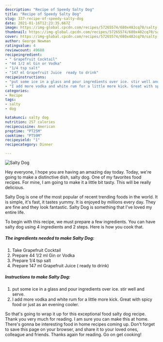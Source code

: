 ```yaml
---
description: "Recipe of Speedy Salty Dog"
title: "Recipe of Speedy Salty Dog"
slug: 337-recipe-of-speedy-salty-dog
date: 2021-01-16T12:23:35.667Z
image: https://img-global.cpcdn.com/recipes/57265574/680x482cq70/salty-dog-recipe-main-photo.jpg
thumbnail: https://img-global.cpcdn.com/recipes/57265574/680x482cq70/salty-dog-recipe-main-photo.jpg
cover: https://img-global.cpcdn.com/recipes/57265574/680x482cq70/salty-dog-recipe-main-photo.jpg
author: George Newman
ratingvalue: 4
reviewcount: 49688
recipeingredient:
- " Grapefruit Cocktail"
- "44 1/2 ml Gin or Vodka"
- "1/4 tsp salt"
- "147 ml Grapefruit Juice  ready to drink"
recipeinstructions:
- "put some ice in a glass and pour ingredients over ice. stir well and serve."
- "I add more vodka and white rum for a little more kick. Great with spicy food or just as an evening cooler."
categories:
- Recipe
tags:
- salty
- dog

katakunci: salty dog 
nutrition: 257 calories
recipecuisine: American
preptime: "PT25M"
cooktime: "PT59M"
recipeyield: "1"
recipecategory: Dinner

---
```



![Salty Dog](https://img-global.cpcdn.com/recipes/57265574/680x482cq70/salty-dog-recipe-main-photo.jpg)

Hey everyone, I hope you are having an amazing day today. Today, we're going to make a distinctive dish, salty dog. One of my favorites food recipes. For mine, I am going to make it a little bit tasty. This will be really delicious.

Salty Dog is one of the most popular of recent trending foods in the world. It is simple, it's fast, it tastes yummy. It is enjoyed by millions every day. They are fine and they look fantastic. Salty Dog is something that I've loved my entire life.




To begin with this recipe, we must prepare a few ingredients. You can have salty dog using 4 ingredients and 2 steps. Here is how you cook that.

<!--inarticleads1-->

##### The ingredients needed to make Salty Dog:

1. Take  Grapefruit Cocktail
1. Prepare 44 1/2 ml Gin or Vodka
1. Prepare 1/4 tsp salt
1. Prepare 147 ml Grapefruit Juice ( ready to drink)




<!--inarticleads2-->

##### Instructions to make Salty Dog:

1. put some ice in a glass and pour ingredients over ice. stir well and serve.
1. I add more vodka and white rum for a little more kick. Great with spicy food or just as an evening cooler.




So that's going to wrap it up for this exceptional food salty dog recipe. Thank you very much for reading. I am sure you can make this at home. There's gonna be interesting food in home recipes coming up. Don't forget to save this page on your browser, and share it to your loved ones, colleague and friends. Thanks again for reading. Go on get cooking!
